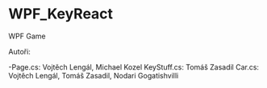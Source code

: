 # WPF_KeyReact
WPF Game

Autoři:

-Page.cs: Vojtěch Lengál, Michael Kozel
KeyStuff.cs: Tomáš Zasadil
Car.cs: Vojtěch Lengál, Tomáš Zasadil, Nodari Gogatishvilli
